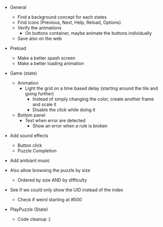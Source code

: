 * General
    * Find a background concept for each states
    * Find icons (Previous, Next, Help, Reload, Options)
    * Verify the animations
        * On buttons container, maybe animate the buttons individually
    * Save also on the web

* Preload
    * Make a better spash screen
    * Make a better loading animation

* Game (state)
    * Animation
        * Light the grid on a time based delay (starting around the tile and going further)
            * Instead of simply changing the color, create another frame and scale it
            * Disable the click while doing it
    * Bottom panel
        * Text when error are detected
            * Show an error when a rule is broken

* Add sound effects
    * Button click
    * Puzzle Completion

* Add ambiant music

* Also allow browsing the puzzle by size
    * Ordered by size AND by difficulty

* See if we could only show the UID instead of the index
    * Check if weird starting at #500

* PlayPuzzle (State)
    * Code cleanup :)
